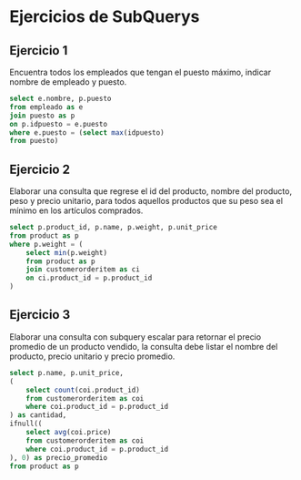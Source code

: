 # Ejercicios de SubQuerys
## Ejercicio 1
Encuentra todos los empleados que tengan el puesto máximo, indicar nombre de empleado y puesto.
```sql
select e.nombre, p.puesto
from empleado as e
join puesto as p
on p.idpuesto = e.puesto
where e.puesto = (select max(idpuesto)
from puesto)
```
## Ejercicio 2
Elaborar una consulta que regrese el id del producto, nombre del producto, peso y precio unitario, para todos aquellos productos que su peso sea el mínimo en los artículos comprados.
```sql
select p.product_id, p.name, p.weight, p.unit_price
from product as p
where p.weight = (
	select min(p.weight)
	from product as p
	join customerorderitem as ci
	on ci.product_id = p.product_id
)
```
## Ejercicio 3
Elaborar una consulta con subquery escalar para retornar el precio promedio de un producto vendido, la consulta debe listar el nombre del producto, precio unitario y precio promedio.
```sql
select p.name, p.unit_price, 
(
	select count(coi.product_id) 
	from customerorderitem as coi
	where coi.product_id = p.product_id
) as cantidad,
ifnull((
	select avg(coi.price) 
	from customerorderitem as coi
	where coi.product_id = p.product_id
), 0) as precio_promedio
from product as p
```
